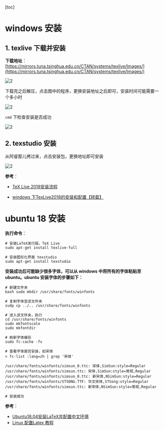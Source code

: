 [toc]

# windows 安装

## 1. texlive 下载并安装

**下载地址**：[https://mirrors.tuna.tsinghua.edu.cn/CTAN/systems/texlive/Images/](https://mirrors.tuna.tsinghua.edu.cn/CTAN/systems/texlive/Images/)

![2](http://ww1.sinaimg.cn/large/006alGmrly1g57w5vupm6j31gb0mjwia.jpg)

下载完之后解压，点击图中的程序，更换安装地址之后即可，安装时间可能需要一个多小时

![2](http://ww1.sinaimg.cn/large/006alGmrly1g57wn993zrj30vu0n077g.jpg)

`cmd` 下检查安装是否成功

![2](http://ww1.sinaimg.cn/large/006alGmrly1g57woxh88qj31210jd0w0.jpg)

## 2. texstudio 安装

从阿睿那儿拷过来，点击安装包，更换地址即可安装

![2](http://ww1.sinaimg.cn/large/006alGmrly1g57wqhkhz3j307x0680t8.jpg)

**参考**：

- [TeX Live 2018安装流程](https://zhuanlan.zhihu.com/p/36240727)

- [windows 下TexLive2018的安装和配置【转载】](https://blog.csdn.net/qq_38386316/article/details/80272396)

# ubuntu 18 安装

**执行命令**：

```shell
# 安装LaTeX发行版，TeX Live
sudo apt-get install texlive-full

# 安装图形化界面 texstudio
sudo apt-get install texstudio
```

**安装成功后可能缺少很多字体，可以从 windows 中将所有的字体粘贴至 ubuntu。ubuntu 安装字体的步骤如下：**

```shell
# 新建文件夹
bash sudo mkdir /usr/share/fonts/winfonts

# 复制字体至该文件夹
sudp cp ../.. /usr/share/fonts/winfonts

# 进入该文件夹，执行
cd /usr/share/fonts/winfonts
sudo mkfontscale
sudo mkfontdir

# 刷新字体缓存
sudo fc-cache -fv

# 查看字体是否安装，如宋体
> fc-list :lang=zh | grep '宋体'

/usr/share/fonts/winfonts/simsun_0.ttc: 宋体,SimSun:style=Regular
/usr/share/fonts/winfonts/simsun.ttc: 宋体,SimSun:style=常规,Regular
/usr/share/fonts/winfonts/simsun_0.ttc: 新宋体,NSimSun:style=Regular
/usr/share/fonts/winfonts/STSONG.TTF: 华文宋体,STSong:style=Regular
/usr/share/fonts/winfonts/simsun.ttc: 新宋体,NSimSun:style=常规,Regular

# 安装成功
```



**参考**：

- [Ubuntu18.04安装LaTeX并配置中文环境](https://blog.csdn.net/qq_41814939/article/details/82288145)
- [Linux 配置Latex 教程](https://zhuanlan.zhihu.com/p/55894177)